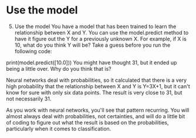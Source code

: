 # Use the model

5. Use the model
You have a model that has been trained to learn the relationship between X and Y. You can use the model.predict method to have it figure out the Y for a previously unknown X. For example, if X is 10, what do you think Y will be? Take a guess before you run the following code:


print(model.predict([10.0]))
You might have thought 31, but it ended up being a little over. Why do you think that is?

Neural networks deal with probabilities, so it calculated that there is a very high probability that the relationship between X and Y is Y=3X+1, but it can't know for sure with only six data points. The result is very close to 31, but not necessarily 31.

As you work with neural networks, you'll see that pattern recurring. You will almost always deal with probabilities, not certainties, and will do a little bit of coding to figure out what the result is based on the probabilities, particularly when it comes to classification.